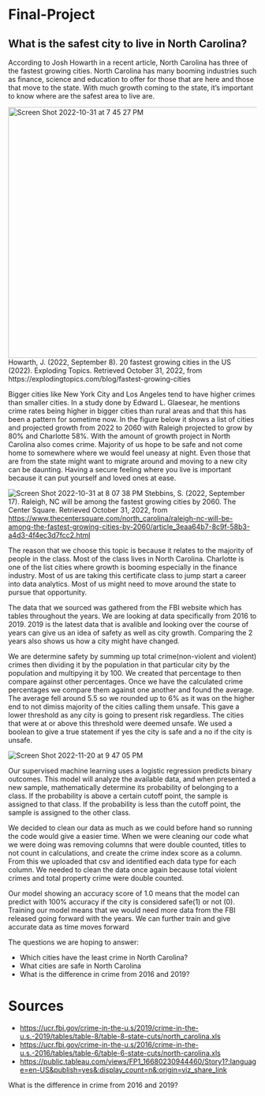 # Final-Project
## **What is the safest city to live in North Carolina?**
According to Josh Howarth in a recent article, North Carolina has three of the fastest growing cities. North Carolina has many booming industries such as finance, science and education to offer for those that are here and those that move to the state. With much growth coming to the state, it’s important to know where are the safest area to live are.

<img width="509" alt="Screen Shot 2022-10-31 at 7 45 27 PM" src="https://user-images.githubusercontent.com/107590706/199130099-914086e9-1151-4746-974e-36cc8f8e3466.png">
Howarth, J. (2022, September 8). 20 fastest growing cities in the US (2022). Exploding Topics. Retrieved October 31, 2022, from https://explodingtopics.com/blog/fastest-growing-cities 

Bigger cities like New York City and Los Angeles tend to have higher crimes than smaller cities. In a study done by Edward L. Glaesear, he mentions crime rates being higher in bigger cities than rural areas and that this has been a pattern for sometime now. In the figure below it shows a list of cities and projected growth from 2022 to 2060 with Raleigh projected to grow by 80% and Charlotte 58%. With the amount of growth project in North Carolina also comes crime. Majority of us hope to be safe and not come home to somewhere where we would feel uneasy at night. Even those that are from the state might want to migrate around and moving to a new city can be daunting. Having a secure feeling where you live is important because it can put yourself and loved ones at ease.

![Screen Shot 2022-10-31 at 8 07 38 PM](https://user-images.githubusercontent.com/107590706/199131776-d0f2faef-62e5-4bef-b1f8-941712f65fd2.png)
Stebbins, S. (2022, September 17). Raleigh, NC will be among the fastest growing cities by 2060. The Center Square. Retrieved October 31, 2022, from https://www.thecentersquare.com/north_carolina/raleigh-nc-will-be-among-the-fastest-growing-cities-by-2060/article_3eaa64b7-8c9f-58b3-a4d3-4f4ec3d7fcc2.html 

The reason that we choose this topic is because it relates to the majority of people in the class. Most of the class lives in North Carolina. Charlotte is one of the list cities where growth is booming especially in the finance industry. Most of us are taking this certificate class to jump start a career into data analytics. Most of us might need to move around the state to pursue that opportunity.
 
The data that we sourced was gathered from the FBI website which has tables throughout the years. We are looking at data specifically from 2016 to 2019. 2019 is the latest data that is avalible and looking over the course of years can give us an idea of safety as well as city growth. Comparing the 2 years also shows us how a city might have changed.

We are determine safety by summing up total crime(non-violent and violent) crimes then dividing it by the population in that particular city by the population and multipying it by 100. We created that percentage to then compare against other percentages. Once we have the calculated crime percentages we compare them against one another and found the average. The average fell around 5.5 so we rounded up to 6% as it was on the higher end to not dimiss majority of the cities calling them unsafe. This gave a lower threshold as any city is going to present risk regardless. The cities that were at or above this threshold were deemed unsafe. We used a boolean to give a true statement if yes the city is safe and a no if the city is unsafe.

![Screen Shot 2022-11-20 at 9 47 05 PM](https://user-images.githubusercontent.com/107590706/202952529-737bd7e9-0302-4d60-8867-d7189b39f39d.png)

Our supervised machine learning uses a logistic regression predicts binary outcomes. This model will analyze the available data, and when presented a new sample, mathematically determine its probability of belonging to a class. If the probability is above a certain cutoff point, the sample is assigned to that class. If the probability is less than the cutoff point, the sample is assigned to the other class.

We decided to clean our data as much as we could before hand so running the code would give a easier time. When we were cleaning our code what we were doing was removing columns that were double counted, titles to not count in calculations, and create the crime index score as a column. From this we uploaded that csv and identified each data type for each column. We needed to clean the data once again because total violent crimes and total property crime were double counted.

Our model showing an accuracy score of 1.0 means that the model can predict with 100% accuracy if the city is considered safe(1) or not (0). Training our model means that we would need more data from the FBI released going forward with the years. We can further train and give accurate data as time moves forward

The questions we are hoping to answer:
* Which cities have the least crime in North Carolina?
* What cities are safe in North Carolina
* What is the difference in crime from 2016 and 2019?


# Sources
 * https://ucr.fbi.gov/crime-in-the-u.s/2019/crime-in-the-u.s.-2019/tables/table-8/table-8-state-cuts/north_carolina.xls
 * https://ucr.fbi.gov/crime-in-the-u.s/2016/crime-in-the-u.s.-2016/tables/table-6/table-6-state-cuts/north-carolina.xls
 * https://public.tableau.com/views/FP1_16680230944460/Story1?:language=en-US&publish=yes&:display_count=n&:origin=viz_share_link

What is the difference in crime from 2016 and 2019?
